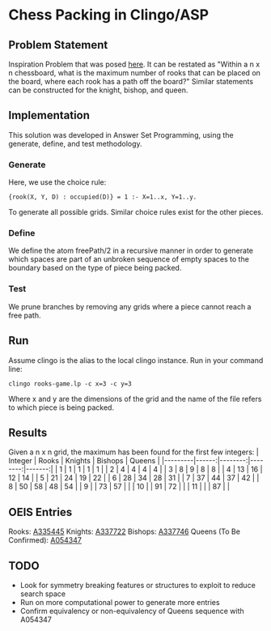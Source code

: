 # Chess Packing in Clingo/ASP
## Problem Statement
Inspiration Problem that was posed [here](https://veniamin-ilmer.github.io/ship-city).
It can be restated as "Within a n x n chessboard, what is the maximum number of rooks that can be placed on the board, where each rook has a path off the board?" Similar statements can be constructed for the knight, bishop, and queen.
## Implementation
This solution was developed in Answer Set Programming, using the generate, define, and test methodology.
### Generate
Here, we use the choice rule:

`{rook(X, Y, D) : occupied(D)} = 1 :- X=1..x, Y=1..y.`

To generate all possible grids. Similar choice rules exist for the other pieces.
### Define
We define the atom freePath/2 in a recursive manner in order to generate which spaces are part of an unbroken sequence of empty spaces to the boundary based on the type of piece being packed.
### Test
We prune branches by removing any grids where a piece cannot reach a free path.
## Run
Assume clingo is the alias to the local clingo instance.
Run in your command line:

`clingo rooks-game.lp -c x=3 -c y=3`

Where x and y are the dimensions of the grid and the name of the file refers to which piece is being packed.
## Results
Given a n x n grid, the maximum has been found for the first few integers:
| Integer | Rooks | Knights | Bishops | Queens |
|---------|------:|--------:|--------:|-------:|
| 1       |     1 |       1 |       1 |      1 |
| 2       |     4 |       4 |       4 |      4 |
| 3       |     8 |       9 |       8 |      8 |
| 4       |    13 |      16 |      12 |     14 |
| 5       |    21 |      24 |      19 |     22 |
| 6       |    28 |      34 |      28 |     31 |
| 7       |    37 |      44 |      37 |     42 |
| 8       |    50 |      58 |      48 |     54 |
| 9       |       |      73 |      57 |        |
| 10      |       |      91 |      72 |        |
| 11      |       |         |      87 |        |
## OEIS Entries
Rooks: [A335445](https://oeis.org/A335445)
Knights: [A337722](https://oeis.org/A337722)
Bishops: [A337746](https://oeis.org/A337746)
Queens (To Be Confirmed): [A054347](https://oeis.org/A054347)
## TODO
- Look for symmetry breaking features or structures to exploit to reduce search space
- Run on more computational power to generate more entries
- Confirm equivalency or non-equivalency of Queens sequence with A054347
